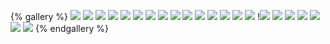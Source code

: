 {% gallery %}
![](https://cdn.jsdelivr.net/gh/Ysnsn/picture/img/20200726130326.jpg)
![](https://cdn.jsdelivr.net/gh/Ysnsn/picture/img/20200726130319.jpg)
![](https://cdn.jsdelivr.net/gh/Ysnsn/picture/img/20200726130307.jpg)
![](https://cdn.jsdelivr.net/gh/Ysnsn/picture/img/20200726130256.jpg)
![](https://cdn.jsdelivr.net/gh/Ysnsn/picture/img/20200722114308.png)
![](https://cdn.jsdelivr.net/gh/Ysnsn/picture/img/20200722114227.png)
![](https://cdn.jsdelivr.net/gh/Ysnsn/picture/img/20200722114454.jpg)
![](https://cdn.jsdelivr.net/gh/Ysnsn/picture/img/20200722114503.jpg)
![](https://cdn.jsdelivr.net/gh/Ysnsn/picture/img/20200722114817.jpg)
![](https://cdn.jsdelivr.net/gh/Ysnsn/picture/img/20200722114839.jpg)
![](https://cdn.jsdelivr.net/gh/Ysnsn/picture/img/20200722124409.jpg)
![](https://cdn.jsdelivr.net/gh/Ysnsn/picture/img/20200722124425.jpg)
![](https://cdn.jsdelivr.net/gh/Ysnsn/picture/img/20200722124506.jpg)
![](https://cdn.jsdelivr.net/gh/Ysnsn/picture/img/20200722124718.jpg)
![](https://cdn.jsdelivr.net/gh/Ysnsn/picture/img/20200722135221.jpg)
!![](https://cdn.jsdelivr.net/gh/Ysnsn/picture/img/20200722135356.jpg)
![](https://cdn.jsdelivr.net/gh/Ysnsn/picture/img/20200722135440.jpg)
![](https://cdn.jsdelivr.net/gh/Ysnsn/picture/img/20200722135515.jpg)
![](https://cdn.jsdelivr.net/gh/Ysnsn/picture/img/20200723160545.png)
![](https://cdn.jsdelivr.net/gh/Ysnsn/picture/img/20200723160545.png)
![](https://cdn.jsdelivr.net/gh/Ysnsn/picture/img/20200723160654.jpg)
![](https://cdn.jsdelivr.net/gh/Ysnsn/picture/img/20200723160646.jpg)
{% endgallery %}